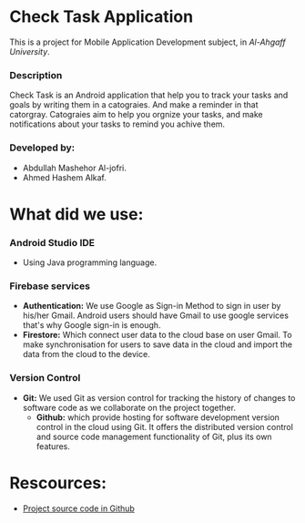 # Check Task Application

This is a project for Mobile Application Development subject, in *Al-Ahgaff University*.

### Description
Check Task is an Android application that help you to track your tasks and goals by writing them in a catograies. And make a reminder in that catorgray. Catograies aim to help you orgnize your tasks, and make notifications about your tasks to remind you achive them.

### Developed by: 
   - Abdullah Mashehor Al-jofri.
   - Ahmed Hashem Alkaf.

# What did we use:

  ### Android Studio IDE
  - Using Java programming language.
  ### Firebase services
  - **Authentication:** We use Google as Sign-in Method to sign in user by his/her Gmail. Android users should have Gmail to use google services that's why Google sign-in is enough.
  - **Firestore:** Which connect user data to the cloud base on user Gmail. To make synchronisation for users to save data in the cloud and import the data from the cloud to the device.
  ### Version Control
  - **Git:** We used Git as version control for tracking the history of changes to software code as we collaborate on the project together.
      - **Github:** which provide hosting for software development version control in the cloud using Git. It offers the distributed version control and source code management functionality of Git, plus its own features.

# Rescources:
   - [Project source code in Github](https://github.com/Ahgaff-level4/MyGoals)
   

